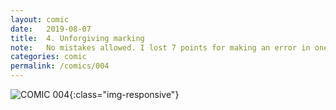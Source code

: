 ```yaml
---
layout: comic
date:   2019-08-07
title:  4. Unforgiving marking
note:   No mistakes allowed. I lost 7 points for making an error in one of the bounds of the integral.
categories: comic
permalink: /comics/004
---
```

![COMIC 004](/comics/004-LF0TdVU4VzZTdKes-TMoALYkBw7cug7RG.png){:class="img-responsive"}
